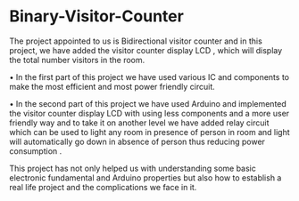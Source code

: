 # Binary-Visitor-Counter
The project appointed to us is Bidirectional visitor counter and in this project, we have added the visitor counter display LCD , which will display the total number visitors in the room.

•	In the first part of this project we have used various IC and components to make the most efficient and most power friendly circuit.

•	In the second part of this project we have used Arduino and implemented the visitor counter display LCD with using less components and a more user friendly way and to take it on another level we have added relay circuit which can be used to light any room in presence of person in room and light will automatically go down in absence of person thus reducing power consumption .

This project has not only helped us with understanding some basic electronic fundamental and Arduino properties but also how to establish a real life project and the complications we face in it.
